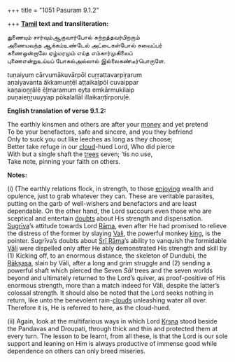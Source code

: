 +++
title = "1051 Pasuram 9.1.2"

+++
**[Tamil](/definition/tamil#history "show Tamil definitions") text and transliteration:**

துணையும் சார்வும்ஆகுவார்போல் சுற்றத்தவர்பிறரும்  
அணையவந்த ஆக்கம்உண்டேல் அட்டைகள்போல் சுவைப்பர்  
கணைஒன்றாலே ஏழ்மரமும் எய்த எம்கார்முகிலைப்  
புணைஎன்றுஉய்யப் போகல்அல்லால் இல்லைகண்டீர்பொருளே.

tuṇaiyum cārvumākuvārpōl cuṟṟattavarpiṟarum  
aṇaiyavanta ākkamuṇṭēl aṭṭaikaḷpōl cuvaippar  
kaṇaioṉṟālē ēḻmaramum eyta emkārmukilaip  
puṇaieṉṟuuyyap pōkalallāl illaikaṇṭīrporuḷē.

**English translation of verse 9.1.2:**

The earthly kinsmen and others are after your [money](/definition/money#history "show money definitions") and yet pretend  
To be your benefactors, safe and sincere, and you they befriend  
Only to suck you out like leeches as long as they choose;  
Better take refuge in our [cloud](/definition/cloud#history "show cloud definitions")-hued Lord, Who did pierce  
With but a single shaft the [trees](/definition/tree#history "show trees definitions") seven; ‘tis no use,  
Take note, pinning your faith on others.

**Notes:**

\(i\) (The earthly relations flock, in strength, to those [enjoying](/definition/enjoying#history "show enjoying definitions") wealth and opulence, just to grab whatever they can. These are veritable parasites, putting on the garb of well-wishers and benefactors and are least dependable. On the other hand, the Lord succours even those who are sceptical and entertain [doubts](/definition/doubt#history "show doubts definitions") about His strength and dispensation. [Sugrīva](/definition/sugriva#vaishnavism "show Sugrīva definitions")’s attitude towards Lord [Rāma](/definition/rama#vaishnavism "show Rāma definitions"), even after He had promised to relieve the distress of the former by slaying [Vali](/definition/vali#vaishnavism "show Vali definitions"), the powerful monkey [king](/definition/king#history "show king definitions"), is the pointer. Sugrīva’s doubts about [Śrī Rāma](/definition/shrirama#history "show Śrī Rāma definitions")’s ability to vanquish the formidable [Vāli](/definition/vali#vaishnavism "show Vāli definitions") were dispelled only after He ably demonstrated His strength and skill by (1) Kicking off, to an enormous distance, the skeleton of Dundubi, the [Rākṣasa](/definition/rakshasa#vaishnavism "show Rākṣasa definitions"), slain by Vāli, after a long and grim struggle and (2) sending a powerful shaft which pierced the Seven *Sāl* trees and the seven worlds beyond and ultimately returned to the Lord’s quiver, as proof-positive of His enormous strength, more than a match indeed for Vāli, despite the latter’s colossal strength. It should also be noted that the Lord seeks nothing in return, like unto the benevolent rain-[clouds](/definition/cloud#history "show clouds definitions") unleashing water all over. Therefore it is, He is referred to here, as the cloud-hued.

\(ii\) Again, look at the multifarious ways in which Lord [Kṛṣṇa](/definition/krishna#vaishnavism "show Kṛṣṇa definitions") stood beside the Pandavas and Droupati, through thick and thin and protected them at every turn. The lesson to be learnt, from all these, is that the Lord is our sole support and leaning on Him is always productive of immense good while dependence on others can only breed miseries.


